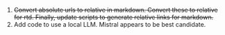 1. ~~Convert absolute urls to relative in markdown. Convert these to relative for rtd. Finally, update scripts to generate relative links for markdown.~~
1. Add code to use a local LLM. Mistral appears to be best candidate.
